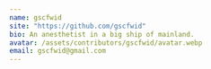 ```yaml
---
name: gscfwid
site: "https://github.com/gscfwid"
bio: An anesthetist in a big ship of mainland.
avatar: /assets/contributors/gscfwid/avatar.webp
email: gscfwid@gmail.com
---
```

